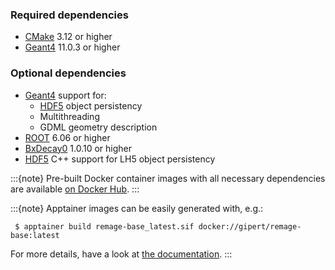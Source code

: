 ### Required dependencies

- [CMake] 3.12 or higher
- [Geant4] 11.0.3 or higher

### Optional dependencies

- [Geant4] support for:
  - [HDF5] object persistency
  - Multithreading
  - GDML geometry description
- [ROOT] 6.06 or higher
- [BxDecay0] 1.0.10 or higher
- [HDF5] C++ support for LH5 object persistency

:::{note}
Pre-built Docker container images with all necessary dependencies are available [on
Docker Hub](https://hub.docker.com/repository/docker/gipert/remage-base).
:::

:::{note}
Apptainer images can be easily generated with, e.g.:

```console
 $ apptainer build remage-base_latest.sif docker://gipert/remage-base:latest
```

For more details, have a look at [the
documentation](https://apptainer.org/docs/user/main/build_a_container.html).
:::

[CMake]: https://cmake.org
[BxDecay0]: https://github.com/BxCppDev/bxdecay0
[Geant4]: https://geant4.web.cern.ch
[HDF5]: https://www.hdfgroup.org/solutions/hdf5
[ROOT]: https://root.cern.ch
